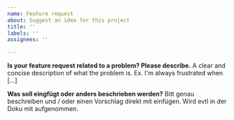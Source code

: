 ```yaml
---
name: Feature request
about: Suggest an idea for this project
title: ''
labels: ''
assignees: ''

---
```


**Is your feature request related to a problem? Please describe.**
A clear and concise description of what the problem is. Ex. I'm always frustrated when [...]

**Was soll eingfügt oder anders beschrieben werden?**
Bitt genau beschreiben und / oder einen Vorschlag direkt mit einfügen. Wird evtl in der Doku mit aufgenommen.
